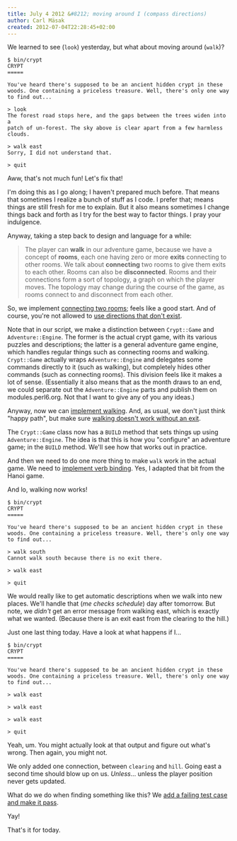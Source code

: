 ```yaml
---
title: July 4 2012 &#8212; moving around I (compass directions)
author: Carl Mäsak
created: 2012-07-04T22:28:45+02:00
---
```

We learned to see (`look`) yesterday, but what about moving around (`walk`)?

    $ bin/crypt
    CRYPT
    =====

    You've heard there's supposed to be an ancient hidden crypt in these
    woods. One containing a priceless treasure. Well, there's only one way
    to find out...

    > look     
    The forest road stops here, and the gaps between the trees widen into a
    patch of un-forest. The sky above is clear apart from a few harmless clouds.

    > walk east
    Sorry, I did not understand that.

    > quit

Aww, that's not much fun! Let's fix that!

I'm doing this as I go along; I haven't prepared much before. That means that
sometimes I realize a bunch of stuff as I code. I prefer that; means things are
still fresh for me to explain. But it also means sometimes I change things back
and forth as I try for the best way to factor things. I pray your indulgence.

Anyway, taking a step back to design and language for a while:

> The player can **walk** in our adventure game, because we have a concept of **rooms**,
> each one having zero or more **exits** connecting to other rooms. We talk about
> **connecting** two rooms to give them exits to each other. Rooms can also be
> **disconnected**. Rooms and their connections form a sort of topology, a graph on
> which the player moves. The topology may change during the course of the game,
> as rooms connect to and disconnect from each other.

So, we implement [connecting two
rooms](https://github.com/masak/crypt/commit/0e3976e9f5ae622e4b3c4d662f1d59be4b7ddd59);
feels like a good start. And of course, you're not allowed to [use directions
that don't
exist](https://github.com/masak/crypt/commit/e0290f34333d4ff2cddeac09cf450bc2dd24c8ee).

Note that in our script, we make a distinction between `Crypt::Game` and
`Adventure::Engine`. The former is the actual crypt game, with its various
puzzles and descriptions; the latter is a general adventure game engine, which
handles regular things such as connecting rooms and walking. `Crypt::Game`
actually wraps `Adventure::Engine` and delegates some commands directly to
it (such as walking), but completely hides other commands (such as connecting
rooms). This division feels like it makes a lot of sense. (Essentially it
also means that as the month draws to an end, we could separate out the
`Adventure::Engine` parts and publish them on modules.perl6.org. Not that I
want to give any of you any ideas.)

Anyway, now we can [implement
walking](https://github.com/masak/crypt/commit/4b468fb3606bffe1f15dd1e9bb88101427d748ce).
And, as usual, we don't just think "happy path", but make sure [walking doesn't
work without an
exit](https://github.com/masak/crypt/commit/6dc36736bfbefda2ad41e09f035ba1d4926d42cb).

The `Crypt::Game` class now has a `BUILD` method that sets things up using
`Adventure::Engine`. The idea is that this is how you "configure" an adventure
game; in the `BUILD` method. We'll see how that works out in practice.

And then we need to do one more thing to make `walk` work in the actual game.
We need to [implement verb
binding](https://github.com/masak/crypt/commit/457e63f913a539b3f7e991c2736627fbe180e859).
Yes, I adapted that bit from the Hanoi game.

And lo, walking now works!

    $ bin/crypt
    CRYPT
    =====

    You've heard there's supposed to be an ancient hidden crypt in these
    woods. One containing a priceless treasure. Well, there's only one way
    to find out...

    > walk south
    Cannot walk south because there is no exit there.

    > walk east

    > quit

We would really like to get automatic descriptions when we walk into new
places. We'll handle that (*me checks schedule*) day after tomorrow. But note,
we *didn't* get an error message from walking east, which is exactly what we
wanted. (Because there is an exit east from the clearing to the hill.)

Just one last thing today. Have a look at what happens if I...

    $ bin/crypt
    CRYPT
    =====

    You've heard there's supposed to be an ancient hidden crypt in these
    woods. One containing a priceless treasure. Well, there's only one way
    to find out...

    > walk east

    > walk east

    > walk east

    > quit

Yeah, um. You might actually look at that output and figure out what's wrong.
Then again, you might not.

We only added one connection, between `clearing` and `hill`. Going east a
second time should blow up on us. *Unless*... unless the player position never
gets updated.

What do we do when finding something like this? We [add a failing test case and
make it
pass](https://github.com/masak/crypt/commit/4d8064f7a7bc76861c94f4e44128abd9cb26dcd4).

Yay!

That's it for today.
